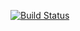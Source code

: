 [![Build Status](https://travis-ci.org/jf-parent/webbase.svg?branch=master)](https://travis-ci.org/jf-parent/webbase)

